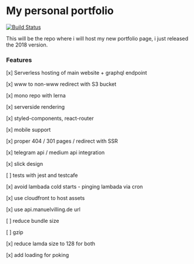# My personal portfolio

[![Build Status](https://travis-ci.com/theotow/manuelvilling.de.svg?branch=master)](https://travis-ci.com/theotow/manuelvilling.de)

This will be the repo where i will host my new portfolio page, i just released the 2018 version.

### Features

[x] Serverless hosting of main website + graphql endpoint

[x] www to non-www redirect with S3 bucket

[x] mono repo with lerna

[x] serverside rendering

[x] styled-components, react-router

[x] mobile support

[x] proper 404 / 301 pages / redirect with SSR

[x] telegram api / medium api integration

[x] slick design

[ ] tests with jest and testcafe

[x] avoid lambada cold starts - pinging lambada via cron

[x] use cloudfront to host assets

[x] use api.manuelvilling.de url

[ ] reduce bundle size

[ ] gzip

[x] reduce lamda size to 128 for both

[x] add loading for poking